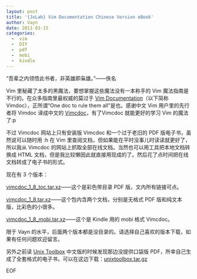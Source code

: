 ```yaml
---
layout: post
title: '{JxLab} Vim Documentation Chinese Version eBook'
author: Vayn
date: 2011-03-15
categories:
  -  vim
  -  DIY
  -  pdf
  -  mobi
  -  kindle
---
```


“吾辈之内领悟此书者，非英雄即枭雄。”——佚名

Vim 里秘藏了太多的黑魔法，要想掌握这些魔法没有一本称手的 Vim 魔法指南是不行的。在众多指南里最权威的莫过于 [Vim Documentation](http://vimdoc.sourceforge.net)（以下简称 Vimdoc），正所谓“One doc to rule them all”是也。感谢中文 Vim 用户里的先行者将 Vimdoc 译成中文的 [Vimcdoc](http://vimdoc.sourceforge.net)，有了Vimcdoc 就能更好的学习 Vim 的魔法了:p

不过 Vimcdoc 网站上只有安装版 Vimcdoc 和一个过于老旧的 PDF 版电子书，虽然说可以随时用 :h 在 Vim 里查阅文档，但如果能在平时没事儿时读读就更好了，所以我从 Vimcdoc 的网站上抓取全部在线文档。当然也可以用工具把本地文档转换成 HTML 文档，但是我比较懒因此就直接用现成的了。然后花了点时间把在线文档转成了电子书的形式。

现在有 3 个版本：

[vimcdoc_1_8_toc.tar.xz](http://u.115.com/file/t2c425e197)——这个是彩色带目录 PDF 版，文内所有链接可点。

[vimcdoc_1_8.tar.xz](http://u.115.com/file/t291383096)——这个包内含两个文档，分别是无格式 PDF 版和纯文本版，比彩色的小很多。

[vimcdoc_1_8_mobi.tar.xz](http://u.115.com/file/t2f6363722)——这个是 Kindle 用的 mobi 格式 Vimcdoc。

限于 Vayn 的水平，后面两个版本都是没目录的。请选择自己喜欢的版本下载，如果有任何问题欢迎留言。

另外之前读 [Unix Toolbox](http://cb.vu/unixtoolbox_zh_CN.xhtml) 中文版的时候发现那边没提供口袋版 PDF，所幸自己生成了全套格式的电子书，可以在这边下载：[unixtoolbox.tar.gz](http://code.google.com/p/project-vaynwords/downloads/detail?name=unixtoolbox.tar.gz)

EOF

